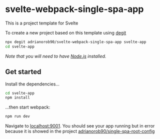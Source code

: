 
# svelte-webpack-single-spa-app


This is a project template for Svelte

To create a new project based on this template using [degit](https://github.com/adrianorob90/svelte-webpack-single-spa-app)


```bash
npx degit adrianorob90/svelte-webpack-single-spa-app svelte-app
cd svelte-app
```

*Note that you will need to have [Node.js](https://nodejs.org) installed.*


## Get started

Install the dependencies...

```bash
cd svelte-app
npm install
```

...then start webpack:

```bash
npm run dev
```

Navigate to [localhost:9001](http://localhost:9001). You should see your app running but in error because it is showed in the project [adrianorob90/single-spa-root-config](https://github.com/adrianorob90/single-spa-root-config)
